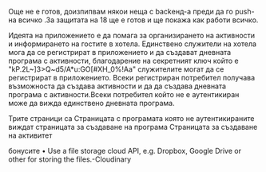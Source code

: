 Още не е готов, доизпипвам някои неща с backенд-a преди да го push-на всичко .За защитата на 18 ще е готов и ще покажа как работи всичко. 



Идеята на приложението е да помага за организирането на активности и информирането на гостите в хотела. Единствено служители на хотела мога да се регистрират в приложението и да създават дневната програма с активности, благодарение на секретният ключ който
е "kP.2L~]3>Q~d5/A*u:GO[#XH_0%!Aa" служителите могат да се регистрират в приложението. Всеки регистриран потребител получава възможноста да създава активности и да да създава дневната програма с активности.Всеки потребител който не е аутентикиран може да вижда
единствено дневната програма.

Трите страници са
Страницата с програмата която не аутентикираните виждат
страницата за създаване на програма
Страницата за създаване на активитет



бонусите
•	Use a file storage cloud API, e.g. Dropbox, Google Drive or other for storing the files.-Cloudinary